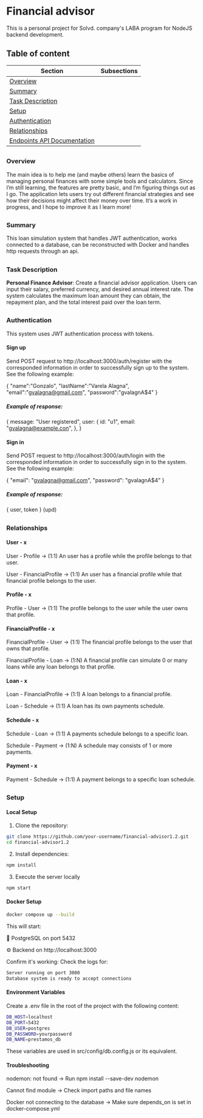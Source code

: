# Financial advisor
This is a personal project for Solvd. company's LABA program for NodeJS backend development.
##
## Table of content

| Section                | Subsections                                                                                                                                           |
|------------------------|-------------------------------------------------------------------------------------------------------------------------------------------------------|
| [Overview](#overview)  |                                                                                                                                                             |
| [Summary](#summary) |                                                                                                                     |
| [Task Description](#Description)  |                                                                                                                                                             |
| [Setup](#setup)        |                                                                                                                                                       |
| [Authentication](#authentication) | 
| [Relationships](#relationships) | 
| [Endpoints API Documentation](./documentation/ENDPOINTS-README.md#endpoints-api-documentation) | 
## 
### Overview
The main idea is to help me (and maybe others) learn the basics of managing personal finances with some simple tools and calculators. Since I’m still learning, the features are pretty basic, and I’m figuring things out as I go. The application lets users try out different financial strategies and see how their decisions might affect their money over time. It’s a work in progress, and I hope to improve it as I learn more!
##
### Summary
This loan simulation system that handles JWT authentication, works connected to a database, can be reconstructed with Docker and handles http requests through an api.
##
### Task Description
**Personal Finance Advisor**: Create a financial advisor application. Users can input their salary, preferred currency, and desired annual interest rate. The system calculates the maximum loan amount they can obtain, the repayment plan, and the total interest paid over the loan term.
##
### Authentication
This system uses JWT authentication process with tokens.
#### Sign up
Send POST request to http://localhost:3000/auth/register  with the corresponded information in order to successfully sign up to the system. See the following example:

{
    "name":"Gonzalo",
    "lastName":"Varela Alagna",
    "email":"gvalagna@gmail.com",
    "password":"gvalagnA$4"
}

##### Example of response: 

{
      message: "User registered",
      user: {
        id: "u1",
        email: "gvalagna@example.con",
      },
    }

    
#### Sign in
Send POST request to http://localhost:3000/auth/login  with the corresponded information in order to successfully sign in to the system. See the following example:

{
  "email": "gvalagna@gmail.com",
  "password": "gvalagnA$4"
}


##### Example of response:


{ user, token } (upd)
##
### Relationships
#### User - x
User - Profile -> (1:1) An user has a profile while the profile belongs to that user.

User - FinancialProfile -> (1:1) An user has a financial profile while that financial profile belongs to the user.


#### Profile - x 
Profile - User -> (1:1) The profile belongs to the user while the user owns that profile.


#### FinancialProfile - x
FinancialProfile - User -> (1:1) The financial profile belongs to the user that owns that profile.

FinancialProfile - Loan -> (1:N) A financial profile can simulate 0 or many loans while any loan belongs to that profile.


#### Loan - x
Loan - FinancialProfile -> (1:1) A loan belongs to a financial profile.

Loan - Schedule -> (1:1) A loan has its own payments schedule.


#### Schedule - x
Schedule - Loan -> (1:1) A payments schedule belongs to a specific loan.

Schedule - Payment -> (1:N) A schedule may consists of 1 or more payments.


#### Payment - x
Payment - Schedule -> (1:1) A payment belongs to a specific loan schedule.
##  
### Setup

#### Local Setup

1. Clone the repository:
```bash
git clone https://github.com/your-username/financial-advisor1.2.git
cd financial-advisor1.2
```
2. Install dependencies:
```bash
npm install
```

3. Execute the server locally
```bash
npm start
```

#### Docker Setup
```bash
docker compose up --build
```
This will start:

🐘 PostgreSQL on port 5432

⚙️ Backend on http://localhost:3000

Confirm it's working: Check the logs for:
```bash
Server running on port 3000
Database system is ready to accept connections
```

#### Environment Variables
Create a .env file in the root of the project with the following content:
```bash
DB_HOST=localhost
DB_PORT=5432
DB_USER=postgres
DB_PASSWORD=yourpassword
DB_NAME=prestamos_db
```
These variables are used in src/config/db.config.js or its equivalent.

#### Troubleshooting
nodemon: not found → Run npm install --save-dev nodemon

Cannot find module → Check import paths and file names

Docker not connecting to the database → Make sure depends_on is set in docker-compose.yml

####
